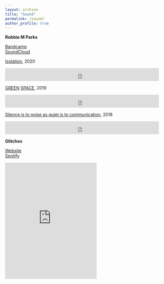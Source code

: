 ```yaml
---
layout: archive
title: "Sound"
permalink: /sound/
author_profile: true
---
```


<b>Robbie M Parks</b>

<a href='https://robbiemparks.bandcamp.com/' target="_blank">Bandcamp<br></a>
<a href='https://soundcloud.com/rmiparks' target="_blank">SoundCloud<br></a>

<a href='https://robbiemparks.bandcamp.com/album/isolation' target="_blank">Isolation</a>, 2020<br>

<iframe style="border: 0; width: 100%; height: 42px;" src="https://bandcamp.com/EmbeddedPlayer/album=2781978344/size=small/bgcol=ffffff/linkcol=0687f5/transparent=true/" seamless><a href="http://robbiemparks.bandcamp.com/album/isolation">Isolation by Robbie M Parks</a></iframe>

<a href='https://www.greatexhibitionroadfestival.co.uk/event/green-space/?backto=whats-on' target="_blank">GREEN</a>
<a href='https://robbiemparks.bandcamp.com/album/green-space' target="_blank">  SPACE</a>, 2019<br>

<iframe style="border: 0; width: 100%; height: 42px;" src="https://bandcamp.com/EmbeddedPlayer/album=2788242479/size=small/bgcol=ffffff/linkcol=0687f5/transparent=true/" seamless><a href="http://robbiemparks.bandcamp.com/album/green-space">GREEN SPACE by Robbie M Parks</a></iframe>

<a href='https://soundcloud.com/rmiparks/sets/silence-is-to-noise-as-quiet-is-to-communication' target="_blank">Silence is to noise as quiet is to communication</a>, 2018<br>

<iframe style="border: 0; width: 100%; height: 42px;" src="https://bandcamp.com/EmbeddedPlayer/album=2003895136/size=small/bgcol=ffffff/linkcol=0687f5/transparent=true/" seamless><a href="http://robbiemparks.bandcamp.com/album/silence-is-to-noise-as-quiet-is-to-communication">Silence is to noise as quiet is to communication by Robbie M Parks</a></iframe>

<b>Glitches</b>

<a href='https://www.glitchesmusic.co.uk/' target="_blank">Website</a><br>
<a href='https://open.spotify.com/artist/7EWl2Eh2mIAIl1k9YzXGIs?si=nGwZ8kWqRE2PuXfbA_LjRQ' target="_blank">Spotify</a><br>

<iframe src="https://open.spotify.com/embed/album/5SXfpWymqjT7zBiwZOqUsd" width="300" height="380" frameborder="0" allowtransparency="true" allow="encrypted-media"></iframe>

